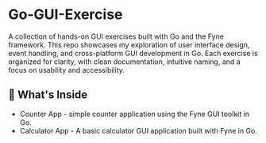 # Go-GUI-Exercise
A collection of hands-on GUI exercises built with Go and the Fyne framework. This repo showcases my exploration of user interface design, event handling, and cross-platform GUI development in Go. Each exercise is organized for clarity, with clean documentation, intuitive naming, and a focus on usability and accessibility.


## 🚀 What's Inside
- Counter App - simple counter application using the Fyne GUI toolkit in Go.
- Calculator App - A basic calculator GUI application built with Fyne in Go.
